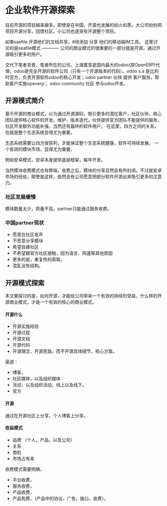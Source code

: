 
# 企业软件开源探索

目前开源的项目越来越多。即使是在中国，开源也发展的如火如荼。大公司纷纷把项目开源分享，回馈社区。小公司也逐渐有开源整个项目。

如果saefile 开源他们的文档共享，#待添加 分享 他们的移动端IM工具。
这里讨论的是seafile模式 ———— 公司的商业模式的很重要的一部分就是开源，通过开源吸引更多的用户。

交代下笔者背景，笔者所在的公司，上海寰享是国内最大的odoo(原OpenERP)代理，odoo是完全开源的软件公司（只有一个开源版本的代码）。odoo s.a 是比利时官方，负责开源软件odoo的核心开发；odoo partner 伙伴 提供 客户服务，帮助客户实施openerp； odoo community 社区 参与odoo开发。

## 开源模式简介
基于开源的商业模式，以为通过开源源码，吸引更多的潜在客户，社区伙伴，核心团队提供核心软件的开发，维护，版本迭代，伙伴提供官方团队不能提供的服务，社区开发额外功能补强，当然还有最终的软件用户。
在这里，四方之间的关系，也就是整个生态系统显得尤为重要。

生态系统需要让四方俊获利，才能保证整个生态系统健康，软件可持续发展。
一个有效的模块市场，显得尤为重要。

例如安卓模式，安卓本身提供底层框架，每年开发。

当然模块收费模式也有弊端，收费之后，模块的分享显然会有所封闭。不过就安卓市场的经验，即使是这样，依然会有公司愿意把部分软件开源出来吸引更多的注意力。

### 社区发展缓慢
模块数量太少，质量不高，partner只能通过服务收费。

### 中国partner现状
* 愿意在社区发声
* 不愿意分享模块
* 希望自建社区
* 不希望跟官方社区接触，因为语言、网速等其他原因
* 更多的是，重复性的索取。
* 混乱没有结构。


## 开源模式探索
本文要探讨的是，如何开源，才能给公司带来一个有效的持续的受益，什么样的开源商业模式，才是一个有效的核心的商业模式。

#### 开源什么
* 开源实施经验
* 开源过程
* 开源文档
* 开源代码
* 开源理念，开源思路，而不开源具体细节，核心方案。

渠道：
* 博客，
* 社区媒体，以及组织媒体
* 活动，以及组织活动，线上以及线下。
* 官方

#### 开源

通过在开源社区上分享，个人博客上分享。

#### 收益模式
* 品牌 （个人，产品，以及公司）
* 关系
* 商机
* 市场占有率

收费模式需要明确，
* 平台收费，
* 服务收费，
* 产品收费，
* 产品免费，（产品中的协议，广告，接口，收费）。

